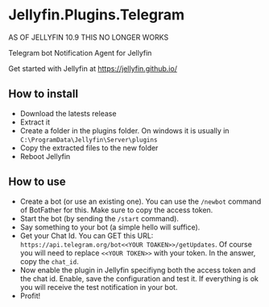 # Jellyfin.Plugins.Telegram

AS OF JELLYFIN 10.9 THIS NO LONGER WORKS

Telegram bot Notification Agent for Jellyfin

Get started with Jellyfin at https://jellyfin.github.io/

## How to install
* Download the latests release
* Extract it
* Create a folder in the plugins folder. On windows it is usually in `C:\ProgramData\Jellyfin\Server\plugins`
* Copy the extracted files to the new folder
* Reboot Jellyfin

## How to use

* Create a bot (or use an existing one). You can use the `/newbot` command of BotFather for this. Make sure to copy the access token.
* Start the bot (by sending the `/start` command).
* Say something to your bot (a simple hello will suffice).
* Get your Chat Id. You can GET this URL: `https://api.telegram.org/bot<<YOUR TOAKEN>>/getUpdates`. Of course you will need to replace `<<YOUR TOKEN>>` with your token. In the answer, copy the `chat_id`.
* Now enable the plugin in Jellyfin specifiyng both the access token and the chat id. Enable, save the configuration and test it. If everything is ok you will receive the test notification in your bot.
* Profit!
